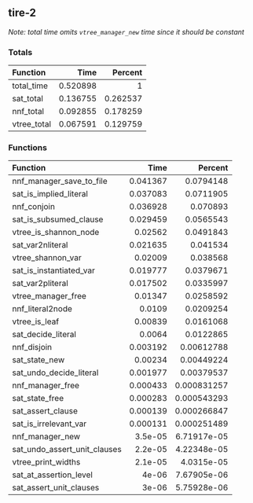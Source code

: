 ## tire-2

*Note: total time omits `vtree_manager_new` time since it should be constant*

### Totals

| Function    |     Time |   Percent |
|:------------|---------:|----------:|
| total_time  | 0.520898 |  1        |
| sat_total   | 0.136755 |  0.262537 |
| nnf_total   | 0.092855 |  0.178259 |
| vtree_total | 0.067591 |  0.129759 |

### Functions

| Function                     |     Time |     Percent |
|:-----------------------------|---------:|------------:|
| nnf_manager_save_to_file     | 0.041367 | 0.0794148   |
| sat_is_implied_literal       | 0.037083 | 0.0711905   |
| nnf_conjoin                  | 0.036928 | 0.070893    |
| sat_is_subsumed_clause       | 0.029459 | 0.0565543   |
| vtree_is_shannon_node        | 0.02562  | 0.0491843   |
| sat_var2nliteral             | 0.021635 | 0.041534    |
| vtree_shannon_var            | 0.02009  | 0.038568    |
| sat_is_instantiated_var      | 0.019777 | 0.0379671   |
| sat_var2pliteral             | 0.017502 | 0.0335997   |
| vtree_manager_free           | 0.01347  | 0.0258592   |
| nnf_literal2node             | 0.0109   | 0.0209254   |
| vtree_is_leaf                | 0.00839  | 0.0161068   |
| sat_decide_literal           | 0.0064   | 0.0122865   |
| nnf_disjoin                  | 0.003192 | 0.00612788  |
| sat_state_new                | 0.00234  | 0.00449224  |
| sat_undo_decide_literal      | 0.001977 | 0.00379537  |
| nnf_manager_free             | 0.000433 | 0.000831257 |
| sat_state_free               | 0.000283 | 0.000543293 |
| sat_assert_clause            | 0.000139 | 0.000266847 |
| sat_is_irrelevant_var        | 0.000131 | 0.000251489 |
| nnf_manager_new              | 3.5e-05  | 6.71917e-05 |
| sat_undo_assert_unit_clauses | 2.2e-05  | 4.22348e-05 |
| vtree_print_widths           | 2.1e-05  | 4.0315e-05  |
| sat_at_assertion_level       | 4e-06    | 7.67905e-06 |
| sat_assert_unit_clauses      | 3e-06    | 5.75928e-06 |
